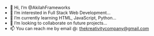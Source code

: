 - 👋 Hi, I’m @AkilahFrameworks
- 👀 I’m interested in Full Stack Web Development...
- 🌱 I’m currently learning HTML, JavaScript, Python...
- 💞️ I’m looking to collaborate on future projects...
- 📫 You can reach me by email @: thekreativitycompany@gmail.com 

<!---
AkilahFrameworks/AkilahFrameworks is a ✨ special ✨ repository because its `README.md` (this file) appears on your GitHub profile.
You can click the Preview link to take a look at your changes.
--->
